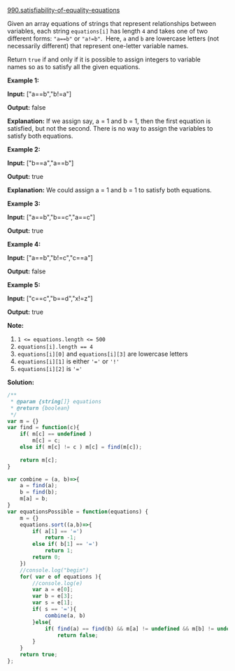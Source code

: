 [990.satisfiability-of-equality-equations](https://leetcode.com/problems/satisfiability-of-equality-equations/)  

Given an array equations of strings that represent relationships between variables, each string `equations[i]` has length `4` and takes one of two different forms: `"a==b"` or `"a!=b"`.  Here, `a` and `b` are lowercase letters (not necessarily different) that represent one-letter variable names.

Return `true` if and only if it is possible to assign integers to variable names so as to satisfy all the given equations.

**Example 1:**

  
**Input:** \["a==b","b!=a"\]
  
**Output:** false
  
**Explanation:** If we assign say, a = 1 and b = 1, then the first equation is satisfied, but not the second.  There is no way to assign the variables to satisfy both equations.
  

**Example 2:**

  
**Input:** \["b==a","a==b"\]
  
**Output:** true
  
**Explanation:** We could assign a = 1 and b = 1 to satisfy both equations.
  

**Example 3:**

  
**Input:** \["a==b","b==c","a==c"\]
  
**Output:** true
  

**Example 4:**

  
**Input:** \["a==b","b!=c","c==a"\]
  
**Output:** false
  

**Example 5:**

  
**Input:** \["c==c","b==d","x!=z"\]
  
**Output:** true
  

**Note:**

1.  `1 <= equations.length <= 500`
2.  `equations[i].length == 4`
3.  `equations[i][0]` and `equations[i][3]` are lowercase letters
4.  `equations[i][1]` is either `'='` or `'!'`
5.  `equations[i][2]` is `'='`  



**Solution:**  

```javascript
/**
 * @param {string[]} equations
 * @return {boolean}
 */
var m = {}
var find = function(c){
    if( m[c] == undefined )
        m[c] = c;
    else if( m[c] != c ) m[c] = find(m[c]);
    
    return m[c];
}

var combine = (a, b)=>{
    a = find(a);
    b = find(b);
    m[a] = b;
}
var equationsPossible = function(equations) {
    m = {}
    equations.sort((a,b)=>{
        if( a[1] == '=')
            return -1;
        else if( b[1] == '=')
            return 1;
        return 0;
    })
    //console.log("begin")
    for( var e of equations ){
        //console.log(e)
        var a = e[0];
        var b = e[3];
        var s = e[1];
        if( s == '='){
            combine(a, b)
        }else{
            if( find(a) == find(b) && m[a] != undefined && m[b] != undefined )
                return false;
        }
    }
    return true;
}; 
```
      